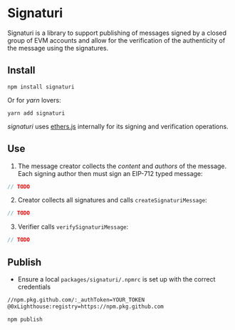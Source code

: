# Signaturi

Signaturi is a library to support publishing of messages signed by a closed group of EVM accounts and allow for the verification of the authenticity of the message using the signatures.

## Install

```
npm install signaturi
```

Or for *yarn* lovers:

```
yarn add signaturi
```

*signaturi* uses [ethers.js](https://docs.ethers.org/v5/) internally for its signing and verification operations.

## Use

1. The message creator collects the *content* and *authors* of the message. Each signing author then must sign an EIP-712 typed message:
```javascript
// TODO
```

2. Creator collects all signatures and calls `createSignaturiMessage`:
```javascript
// TODO
```

3. Verifier calls `verifySignaturiMessage`:
```javascript
// TODO
```


## Publish

* Ensure a local `packages/signaturi/.npmrc` is set up with the correct credentials

```bash
//npm.pkg.github.com/:_authToken=YOUR_TOKEN
@0xLighthouse:registry=https://npm.pkg.github.com
```

```bash
npm publish 
```
